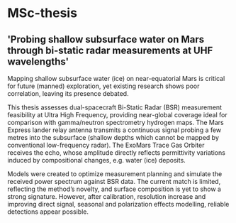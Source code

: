 # MSc-thesis
## 'Probing shallow subsurface water on Mars through bi-static radar measurements at UHF wavelengths'

Mapping shallow subsurface water (ice) on near-equatorial Mars is critical for future (manned) exploration, yet existing research shows poor correlation, leaving its presence debated.

This thesis assesses dual-spacecraft Bi-Static Radar (BSR) measurement feasibility at Ultra High Frequency, providing near-global coverage ideal for comparison with gamma/neutron spectrometry hydrogen maps. The Mars Express lander relay antenna transmits a continuous signal probing a few metres into the subsurface (shallow depths which cannot be mapped by conventional low-frequency radar). The ExoMars Trace Gas Orbiter receives the echo, whose amplitude directly reflects permittivity variations induced by compositional changes, e.g. water (ice) deposits.

Models were created to optimize measurement planning and simulate the received power spectrum against BSR data. The current match is limited, reflecting the method’s novelty, and surface composition is yet to show a strong signature. However, after calibration, resolution increase and improving direct signal, seasonal and polarization effects modelling, reliable detections appear possible.
